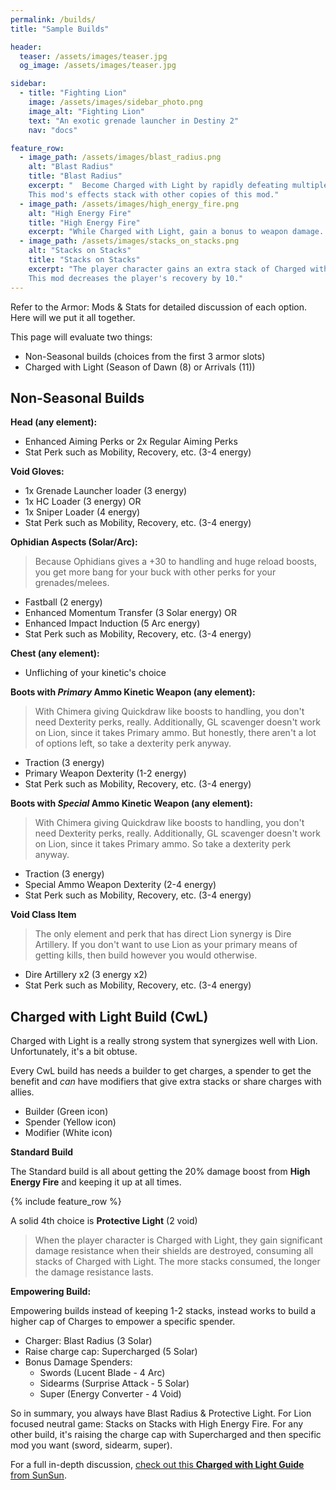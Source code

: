 ```yaml
---
permalink: /builds/
title: "Sample Builds"

header:
  teaser: /assets/images/teaser.jpg
  og_image: /assets/images/teaser.jpg

sidebar:
  - title: "Fighting Lion"
    image: /assets/images/sidebar_photo.png
    image_alt: "Fighting Lion"
    text: "An exotic grenade launcher in Destiny 2"
    nav: "docs"

feature_row:
  - image_path: /assets/images/blast_radius.png
    alt: "Blast Radius"
    title: "Blast Radius"
    excerpt: " 	Become Charged with Light by rapidly defeating multiple enemies with Grenade Launchers or Rocket Launchers.
    This mod's effects stack with other copies of this mod."
  - image_path: /assets/images/high_energy_fire.png
    alt: "High Energy Fire"
    title: "High Energy Fire"
    excerpt: "While Charged with Light, gain a bonus to weapon damage. Each defeated enemy consumes one stack of Charged with Light."
  - image_path: /assets/images/stacks_on_stacks.png
    alt: "Stacks on Stacks"
    title: "Stacks on Stacks"
    excerpt: "The player character gains an extra stack of Charged with Light for every stack they gain.
    This mod decreases the player's recovery by 10."
---
```


Refer to the Armor: Mods & Stats for detailed discussion of each option. Here will we put it all together.

This page will evaluate two things:
- Non-Seasonal builds (choices from the first 3 armor slots)
- Charged with Light (Season of Dawn (8) or Arrivals (11))

## Non-Seasonal Builds

**Head (any element):**
- Enhanced Aiming Perks or 2x Regular Aiming Perks
- Stat Perk such as Mobility, Recovery, etc. (3-4 energy)

**Void Gloves:**
- 1x Grenade Launcher loader (3 energy)
- 1x HC Loader (3 energy) OR
- 1x Sniper Loader (4 energy)
- Stat Perk such as Mobility, Recovery, etc. (3-4 energy)

**Ophidian Aspects (Solar/Arc):**
> Because Ophidians gives a +30 to handling and huge reload boosts, you get more bang for your buck with other perks for your grenades/melees.

- Fastball (2 energy)
- Enhanced Momentum Transfer (3 Solar energy) OR
- Enhanced Impact Induction (5 Arc energy)
- Stat Perk such as Mobility, Recovery, etc. (3-4 energy)

**Chest (any element):**
- Unfliching of your kinetic's choice

**Boots with _Primary_ Ammo Kinetic Weapon (any element):**
> With Chimera giving Quickdraw like boosts to handling, you don't need Dexterity perks, really. Additionally, GL scavenger doesn't work on Lion, since it takes Primary ammo. But honestly, there aren't a lot of options left, so take a dexterity perk anyway.

- Traction (3 energy)
- Primary Weapon Dexterity (1-2 energy)
- Stat Perk such as Mobility, Recovery, etc. (3-4 energy)

**Boots with _Special_ Ammo Kinetic Weapon (any element):**
> With Chimera giving Quickdraw like boosts to handling, you don't need Dexterity perks, really. Additionally, GL scavenger doesn't work on Lion, since it takes Primary ammo. So take a dexterity perk anyway.

- Traction (3 energy)
- Special Ammo Weapon Dexterity (2-4 energy)
- Stat Perk such as Mobility, Recovery, etc. (3-4 energy)

**Void Class Item**
> The only element and perk that has direct Lion synergy is Dire Artillery. If you don't want to use Lion as your primary means of getting kills, then build however you would otherwise.

- Dire Artillery x2 (3 energy x2)
- Stat Perk such as Mobility, Recovery, etc. (3-4 energy)

## Charged with Light Build (CwL)

Charged with Light is a really strong system that synergizes well with Lion. Unfortunately, it's a bit obtuse.

Every CwL build has needs a builder to get charges, a spender to get the benefit and _can_ have modifiers that give extra stacks or share charges with allies.
- Builder (Green icon)
- Spender (Yellow icon)
- Modifier (White icon)

**Standard Build**

The Standard build is all about getting the 20% damage boost from **High Energy Fire** and keeping it up at all times.

{% include feature_row %}

A solid 4th choice is **Protective Light** (2 void)
> When the player character is Charged with Light, they gain significant damage resistance when their shields are destroyed, consuming all stacks of Charged with Light. The more stacks consumed, the longer the damage resistance lasts.

**Empowering Build:**

Empowering builds instead of keeping 1-2 stacks, instead works to build a higher cap of Charges to empower a specific spender.

* Charger: Blast Radius  (3 Solar)
* Raise charge cap: Supercharged (5 Solar)
* Bonus Damage Spenders:
    - Swords (Lucent Blade - 4 Arc)
    - Sidearms (Surprise Attack - 5 Solar)
    - Super (Energy Converter - 4 Void)

So in summary, you always have Blast Radius & Protective Light. For Lion focused neutral game: Stacks on Stacks with High Energy Fire. For any other build, it's raising the charge cap with Supercharged and then specific mod you want (sword, sidearm, super).

For a full in-depth discussion, [check out this **Charged with Light Guide** from SunSun](https://www.reddit.com/r/FightingLion/comments/hb7gdo/revisiting_charged_with_light/?utm_source=share&utm_medium=web2x).
